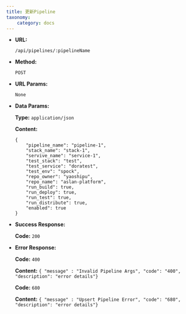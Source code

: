 ```yaml
---
title: 更新Pipeline
taxonomy:
    category: docs
---
```


* **URL:**

    `/api/pipelines/:pipelineName`

* **Method:**

    `POST`

* **URL Params:**

    `None`

* **Data Params:**

	**Type:** `application/json`
	
	**Content:**

    ```
    {
        "pipeline_name": "pipeline-1",
        "stack_name": "stack-1",
        "servive_name": "service-1",
        "test_stack": "test",
        "test_service": "doratest",
        "test_env": "spock",
        "repo_owner": "yaoshipu",
        "repo_name": "aslan-platform",
        "run_build": true,
        "run_deploy": true,
        "run_test": true,
        "run_distribute": true,
        "enabled": true
    }
	```	

* **Success Response:**

	**Code:** `200`

* **Error Response:**

	**Code:** `400`
  	
  	**Content:** `{ "message" : "Invalid Pipeline Args", "code": "400", "description": "error details"}`

	**Code:** `680`
  	
  	**Content:** `{ "message" : "Upsert Pipeline Error", "code": "680", "description": "error details"}`
